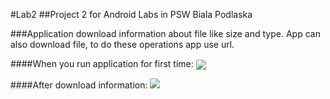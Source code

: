 #Lab2
##Project 2 for Android Labs in PSW Biala Podlaska

###Application download information about file like size and type. App can also download file, to do these operations app use url.


####When you run application for first time:
<img src="https://cloud.githubusercontent.com/assets/17574275/21521162/b4c28a58-ccfa-11e6-8658-4df1bcf8ead9.png" align="center"/>

####After download information: 
<img src="https://cloud.githubusercontent.com/assets/17574275/21521423/20b219a2-ccfd-11e6-9fd9-686772879c4c.png"/>
